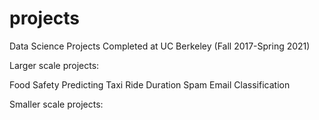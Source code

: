 # projects
Data Science Projects Completed at UC Berkeley (Fall 2017-Spring 2021)


Larger scale projects: 

Food Safety
Predicting Taxi Ride Duration
Spam Email Classification

Smaller scale projects:



 
